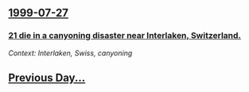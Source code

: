 ## [1999-07-27](/news/1999/07/27/index.md)

### [ 21 die in a canyoning disaster near Interlaken, Switzerland.](/news/1999/07/27/21-die-in-a-canyoning-disaster-near-interlaken-switzerland.md)
_Context: Interlaken, Swiss, canyoning_

## [Previous Day...](/news/1999/07/26/index.md)

